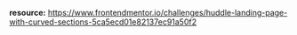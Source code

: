 **resource:**  https://www.frontendmentor.io/challenges/huddle-landing-page-with-curved-sections-5ca5ecd01e82137ec91a50f2
